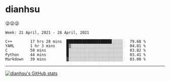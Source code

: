 
# dianhsu

:stuck_out_tongue_winking_eye::stuck_out_tongue_winking_eye::stuck_out_tongue_winking_eye:

<!--START_SECTION:waka-->
```text
Week: 21 April, 2021 - 28 April, 2021

C++        17 hrs 28 mins  ████████████████████░░░░░   79.68 % 
YAML       1 hr 3 mins     █▒░░░░░░░░░░░░░░░░░░░░░░░   04.81 % 
C          50 mins         █░░░░░░░░░░░░░░░░░░░░░░░░   03.82 % 
Python     44 mins         █░░░░░░░░░░░░░░░░░░░░░░░░   03.41 % 
Markdown   39 mins         ▓░░░░░░░░░░░░░░░░░░░░░░░░   03.00 % 
```
<!--END_SECTION:waka-->

---

[![dianhsu's GitHub stats](https://github-readme-stats.vercel.app/api?username=dianhsu)](https://github.com/anuraghazra/github-readme-stats)

